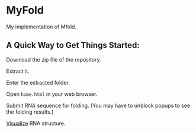 # MyFold
My implementation of Mfold.

## A Quick Way to Get Things Started:

Download the zip file of the repository.

Extract it.

Enter the extracted folder.

Open `home.html` in your web browser.

Submit RNA sequence for folding. (You may have to unblock popups to see the folding results.)

[Visualize](http://rna.tbi.univie.ac.at/forna/) RNA structure.
